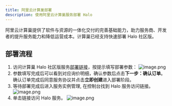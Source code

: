 ```yaml
---
title: 阿里云计算巢部署
description: 使用阿里云计算巢服务部署 Halo
---
```


阿里云计算巢提供了软件与资源的一体化交付的完善基础能力，助力服务商、开发者的提升服务能力和降低运营成本。计算巢已经支持快速部署 Halo 社区版。

## 部署流程

1. 访问计算巢 Halo 社区版服务[部署链接](https://computenest.console.aliyun.com/service/instance/create/cn-hangzhou?type=user&ServiceId=service-71b471d79c224520bba3)，按提示填写部署参数：
  ![image.png](/img/install/alibab-cloud-computenest/deploy_1.jpg)
2. 参数填写完成后可以看到对应询价明细，确认参数后点击**下一步：确认订单**。确认订单完成后同意服务协议并点击**立即创建**进入部署阶段。
3. 等待部署完成后进入服务实例管理, 在控制台找到 Halo 服务访问链接。
  ![image.png](/img/install/alibab-cloud-computenest/deploy_2.jpg)
4. 单击链接访问 Halo 服务。
  ![image.png](/img/install/alibab-cloud-computenest/halo-setup.jpg)
